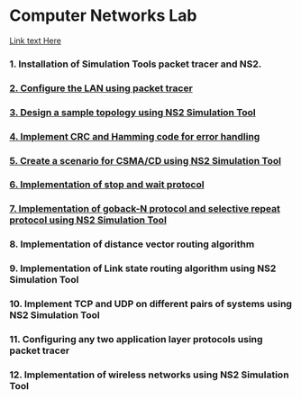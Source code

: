 # Computer Networks Lab

[Link text Here](https://link-url-here.org)

### 1. Installation of Simulation Tools packet tracer and NS2.

### [2. Configure the LAN using packet tracer](./week2/readme.md)

### [3. Design a sample topology using NS2 Simulation Tool](./week3/sample.tcl)

### [4. Implement CRC and Hamming code for error handling](./week4)

### [5. Create a scenario for CSMA/CD using NS2 Simulation Tool](./week5/csma_cd.tcl)

### [6. Implementation of stop and wait protocol](./week6)

### [7. Implementation of goback-N protocol and selective repeat protocol using NS2 Simulation Tool](./week7/gobackn.tcl)

### 8. Implementation of distance vector routing algorithm

### 9. Implementation of Link state routing algorithm using NS2 Simulation Tool

### 10. Implement TCP and UDP on different pairs of systems using NS2 Simulation Tool

### 11. Configuring any two application layer protocols using packet tracer

### 12. Implementation of wireless networks using NS2 Simulation Tool
